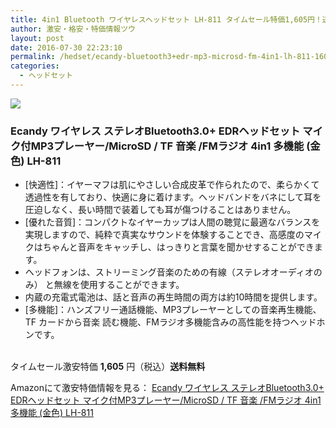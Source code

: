 ```yaml
---
title: 4in1 Bluetooth ワイヤレスヘッドセット LH-811 タイムセール特価1,605円！送料無料！
author: 激安・格安・特価情報ツウ
layout: post
date: 2016-07-30 22:23:10
permalink: /hedset/ecandy-bluetooth3+edr-mp3-microsd-fm-4in1-lh-811-1605-amazon.html
categories:
  - ヘッドセット
---
```


<div class="img-bg2 img_L">
<a  href="https://www.amazon.co.jp/gp/product/B00Z8UR8UC/ref=as_li_qf_sp_asin_il?ie=UTF8&camp=247&creative=1211&creativeASIN=B00Z8UR8UC&linkCode=as2&tag=tokkajohotsu-22"><img border="0" src="//ws-fe.amazon-adsystem.com/widgets/q?_encoding=UTF8&ASIN=B00Z8UR8UC&Format=_SL160_&ID=AsinImage&MarketPlace=JP&ServiceVersion=20070822&WS=1&tag=tokkajohotsu-22" ></a><img src="//ir-jp.amazon-adsystem.com/e/ir?t=tokkajohotsu-22&l=as2&o=9&a=B00Z8UR8UC" width="1" height="1" border="0" alt="" style="border:none !important; margin:0px !important;" />
</div>

### Ecandy ワイヤレス ステレオBluetooth3.0+ EDRヘッドセット マイク付MP3プレーヤー/MicroSD / TF 音楽 /FMラジオ 4in1 多機能 (金色) LH-811
<!--more-->

* [快適性]：イヤーマフは肌にやさしい合成皮革で作られたので、柔らかくて透過性を有しており、快適に身に着けます。ヘッドバンドをバネにして耳を圧迫しなく、長い時間で装着しても耳が傷つけることはありません。
* [優れた音質]：コンパクトなイヤーカップは人間の聴覚に最適なバランスを実現しますので、純粋で真実なサウンドを体験することでき、高感度のマイクはちゃんと音声をキャッチし、はっきりと言葉を聞かせすることができます。
* ヘッドフォンは、ストリーミング音楽のための有線（ステレオオーディオのみ） と無線を使用することができます。
* 内蔵の充電式電池は、話と音声の再生時間の両方は約10時間を提供します。
* [多機能]：ハンズフリー通話機能、MP3プレーヤーとしての音楽再生機能、TF カードから音楽 読む機能、FMラジオ多機能含みの高性能を持つヘッドホンです。

<br clear="all" />タイムセール激安特価 <span class="tokka-price"><strong>1,605</strong></span> 円（税込）**送料無料**

Amazonにて激安特価情報を見る： <span class="fs150p"><a href="https://www.amazon.co.jp/gp/product/B00Z8UR8UC/ref=as_li_qf_sp_asin_il?ie=UTF8&camp=247&creative=1211&creativeASIN=B00Z8UR8UC&linkCode=as2&tag=tokkajohotsu-22" target="_blank">Ecandy ワイヤレス ステレオBluetooth3.0+ EDRヘッドセット マイク付MP3プレーヤー/MicroSD / TF 音楽 /FMラジオ 4in1 多機能 (金色) LH-811</a></span>
